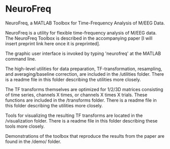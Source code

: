 # NeuroFreq
NeuroFreq, a MATLAB Toolbox for Time-Frequency Analysis of M/EEG Data.

NeuroFreq is a utility for flexible time-frequency analysis of M/EEG data. The NeuroFreq Toolbox is described in the accompanying paper [I will insert preprint link here once it is preprinted].

The graphic user interface is invoked by typing 'neurofreq' at the MATLAB command line.

The high-level utilities for data preparation, TF-transformation, resampling, and averaging/baseline correction, are included in the /utilities folder. There is a readme file in this folder describing the utilities more closely.

The TF transforms themselves are optimized for 1/2/3D matrices consisting of time series, channels X times, or channels X times X trials. These functions are included in the /transforms folder. There is a readme file in this folder describing the utilities more closely.

Tools for visualizing the resulting TF transforms are located in the /visualization folder. There is a readme file in this folder describing these tools more closely.

Demonstrations of the toolbox that reproduce the results from the paper are found in the /demo/ folder.
